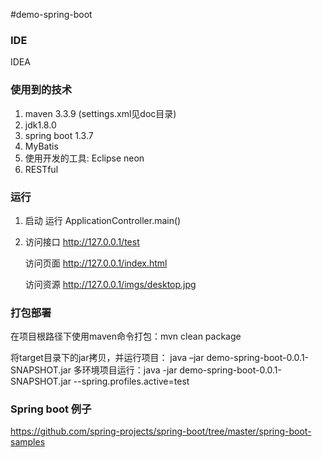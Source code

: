#demo-spring-boot

### IDE
IDEA
    
### 使用到的技术
1. maven 3.3.9 (settings.xml见doc目录)
2. jdk1.8.0
3. spring boot 1.3.7 
4. MyBatis
5. 使用开发的工具: Eclipse neon
6. RESTful

### 运行
1. 启动 
      运行 ApplicationController.main()
      
2. 访问接口
   http://127.0.0.1/test 
   
   访问页面
   http://127.0.0.1/index.html
   
   访问资源
   http://127.0.0.1/imgs/desktop.jpg
   
### 打包部署

在项目根路径下使用maven命令打包：mvn clean package 

将target目录下的jar拷贝，并运行项目： java –jar demo-spring-boot-0.0.1-SNAPSHOT.jar 
多环境项目运行：java -jar demo-spring-boot-0.0.1-SNAPSHOT.jar --spring.profiles.active=test

### Spring boot 例子
https://github.com/spring-projects/spring-boot/tree/master/spring-boot-samples